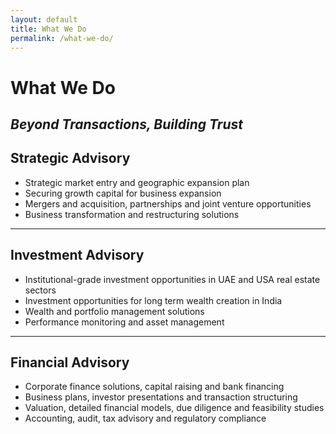 ```yaml
---
layout: default
title: What We Do
permalink: /what-we-do/
---
```


# What We Do
## _Beyond Transactions, Building Trust_

## Strategic Advisory
  - Strategic market entry and geographic expansion plan
  - Securing growth capital for business expansion 
  - Mergers and acquisition, partnerships and joint venture opportunities 
  - Business transformation and restructuring solutions 

---

## Investment Advisory 
  - Institutional-grade investment opportunities in UAE and USA real estate sectors
  - Investment opportunities for long term wealth creation in India
  - Wealth and portfolio management solutions
  - Performance monitoring and asset management 

---

## Financial Advisory
  - Corporate finance solutions, capital raising and bank financing
  - Business plans, investor presentations and transaction structuring
  - Valuation, detailed financial models, due diligence and feasibility studies
  - Accounting, audit, tax advisory and regulatory compliance